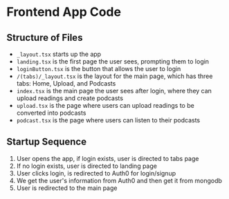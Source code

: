 # Frontend App Code

## Structure of Files

- `_layout.tsx` starts up the app
- `landing.tsx` is the first page the user sees, prompting them to login
- `loginButton.tsx` is the button that allows the user to login
- `/(tabs)/_layout.tsx` is the layout for the main page, which has three tabs: Home, Upload, and Podcasts
- `index.tsx` is the main page the user sees after login, where they can upload readings and create podcasts
- `upload.tsx` is the page where users can upload readings to be converted into podcasts
- `podcast.tsx` is the page where users can listen to their podcasts

## Startup Sequence

1. User opens the app, if login exists, user is directed to tabs page
2. If no login exists, user is directed to landing page
3. User clicks login, is redirected to Auth0 for login/signup
4. We get the user's information from Auth0 and then get it from mongodb
5. User is redirected to the main page
